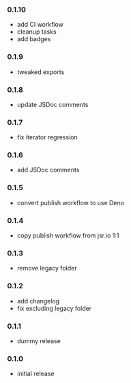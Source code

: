 ### 0.1.10

- add CI workflow
- cleanup tasks
- add badges

### 0.1.9

- tweaked exports

### 0.1.8

- update JSDoc comments

### 0.1.7

- fix iterator regression

### 0.1.6

- add JSDoc comments

### 0.1.5

- convert publish workflow to use Deno

### 0.1.4

- copy publish workflow from jsr.io 1:1

### 0.1.3

- remove legacy folder

### 0.1.2

- add changelog
- fix excluding legacy folder

### 0.1.1

- dummy release

### 0.1.0

- initial release
